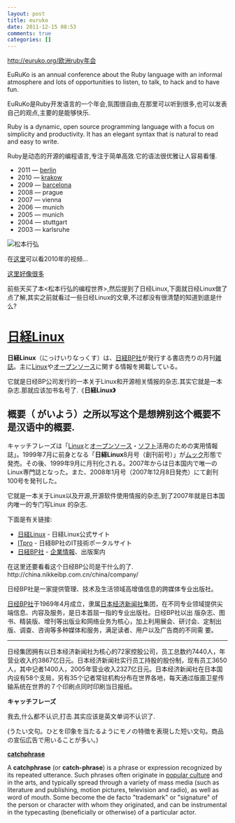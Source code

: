 ```yaml
---
layout: post
title: euruko
date: 2011-12-15 08:53
comments: true
categories: []
---
```

http://euruko.org/欧洲ruby年会

EuRuKo is an annual conference about the Ruby language with an informal atmosphere and lots of opportunities to listen, to talk, to hack and to have fun.

EuRuKo是Ruby开发语言的一个年会,氛围很自由,在那里可以听到很多,也可以发表自己的观点,主要的是能够快乐.

Ruby is a dynamic, open source programming language with a focus on simplicity and productivity. It has an elegant syntax that is natural to read and easy to write.

Ruby是动态的开源的编程语言,专注于简单高效.它的语法很优雅让人容易看懂.
<ul>
	<li>2011 — <a href="http://euruko2011.org">berlin</a></li>
	<li>2010 — <a href="http://euruko2010.org">krakow</a></li>
	<li>2009 — <a href="http://2009.euruko.org">barcelona</a></li>
	<li>2008 — prague</li>
	<li>2007 — vienna</li>
	<li>2006 — munich</li>
	<li>2005 — munich</li>
	<li>2004 — stuttgart</li>
	<li>2003 — karlsruhe</li>
</ul>
<!--more--><img src="http://euruko.org/img/matz_800.jpg" alt="松本行弘" />

在<a href="http://vimeo.com/12666297">这里</a>可以看2010年的视频…

<a href="http://blip.tv/euruko">这里好像很多</a>

前些天买了本&lt;松本行弘的编程世界&gt;,然后提到了日经Linux,下面就日经Linux做了点了解,其实之前就看过一些日经Linux的文章,不过都没有很清楚的知道到底是什么?
<div class="jp1"><h1 id="firstHeading"><a href="http://ja.wikipedia.org/wiki/%E6%97%A5%E7%B5%8CLinux">日経Linux</a></h1>
<strong>日経Linux</strong>（にっけいりなっくす）は、<a title="日経BP社" href="http://ja.wikipedia.org/wiki/%E6%97%A5%E7%B5%8CBP%E7%A4%BE">日経BP社</a>が発行する書店売りの月刊<a title="雑誌" href="http://ja.wikipedia.org/wiki/%E9%9B%91%E8%AA%8C">雑誌</a>。主に<a title="Linux" href="http://ja.wikipedia.org/wiki/Linux">Linux</a>や<a title="オープンソース" href="http://ja.wikipedia.org/wiki/%E3%82%AA%E3%83%BC%E3%83%97%E3%83%B3%E3%82%BD%E3%83%BC%E3%82%B9">オープンソース</a>に関する情報を掲載している。

它就是日经BP公司发行的一本关于Linux和开源相关情报的杂志.其实它就是一本杂志.那就应该加书名号了.《<strong>日経Linux》</strong>
<h2>概要（ がいよう）之所以写这个是想辨别这个概要不是汉语中的概要.</h2>
キャッチフレーズは「<a title="Linux" href="http://ja.wikipedia.org/wiki/Linux">Linux</a>と<a title="オープンソース" href="http://ja.wikipedia.org/wiki/%E3%82%AA%E3%83%BC%E3%83%97%E3%83%B3%E3%82%BD%E3%83%BC%E3%82%B9">オープンソース</a>・<a title="ソフト" href="http://ja.wikipedia.org/wiki/%E3%82%BD%E3%83%95%E3%83%88">ソフト</a>活用のための実用情報誌」。1999年7月に前身となる「<strong>日経Linux</strong>8月号（創刊前号）」が<a title="ムック (出版)" href="http://ja.wikipedia.org/wiki/%E3%83%A0%E3%83%83%E3%82%AF_%28%E5%87%BA%E7%89%88%29">ムック</a>形態で発売。その後、1999年9月に月刊化される。2007年からは日本国内で唯一のLinux専門誌となった。また、2008年1月号（2007年12月8日発売）にて創刊100号を発刊した。

它就是一本关于Linux以及开源,开源软件使用情报的杂志,到了2007年就是日本国内唯一的专门写Linux 的杂志.

下面是有关链接:
<ul>
	<li><a href="http://itpro.nikkeibp.co.jp/linux/" rel="nofollow">日経Linux</a> - 日経Linux公式サイト</li>
	<li><a href="http://itpro.nikkeibp.co.jp/" rel="nofollow">ITpro</a> - 日経BP社のIT技術ポータルサイト</li>
	<li><a href="http://corporate.nikkeibp.co.jp/index_j.shtml" rel="nofollow">日経BP社</a> - <a title="企業情報" href="http://ja.wikipedia.org/wiki/%E4%BC%81%E6%A5%AD%E6%83%85%E5%A0%B1">企業情報</a>、出版案内</li>
</ul>
<div></div>
<div>在这里还要看看这个日经BP公司是干什么的了.</div>
<div></div>
<div>http://china.nikkeibp.com.cn/china/company/</div>
<div>

日经BP社是一家提供管理、技术及生活领域高增值信息的跨媒体专业出版社。

<a href="http://baike.baidu.com/view/2076220.htm">日经BP社</a>于1969年4月成立，隶属<a href="http://baike.baidu.com/view/4608131.htm">日本经济新闻社</a>集团，在不同专业领域提供尖端信息、内容及服务，是日本首屈一指的专业出版社。日经BP社以出 版杂志、图书、精装版、增刊等出版业和网络业务为核心，加上利用展会、研讨会、定制出版、调查、咨询等多种媒体和服务，满足读者、用户以及广告商的不同需 要。

---

日经集团拥有以日本经济新闻社为核心的72家控股公司，员工总数约7440人，年营业收入约3867亿日元。日本经济新闻社实行员工持股的股份制，现有员工3650人，其中记者1400人，2005年营业收入2327亿日元。日本经济新闻社在日本国内设有58个支局，另有35个记者常驻机构分布在世界各地，每天通过版面卫星传输系统在世界的７个印刷点同时印刷当日报纸。

</div>
<strong>キャッチフレーズ</strong>

我去,什么都不认识,打击.其实应该是英文单词不认识了.

(うたい文句。ひとを印象を当たるようにモノの特徴を表現した短い文句。商品の宣伝広告で用いることが多い。)

<strong><a href="http://en.wikipedia.org/wiki/Catchphrase">catchphrase</a></strong>

A <strong>catchphrase</strong> (or <strong>catch-phrase</strong>) is a phrase or expression recognized by its repeated utterance. Such phrases often originate in <a title="Popular culture" href="http://en.wikipedia.org/wiki/Popular_culture">popular culture</a> and in the arts, and typically spread through a variety of mass media (such as literature and publishing, motion pictures, television and radio), as well as word of mouth. Some become the de facto "trademark" or "signature" of the person or character with whom they originated, and can be instrumental in the typecasting (beneficially or otherwise) of a particular actor.

&nbsp;

&nbsp;
<div><span style="color: #000000; font-family: arial, 宋体, sans-serif; font-size: 14px; background-color: #ffffff;">
</span></div>
</div>
